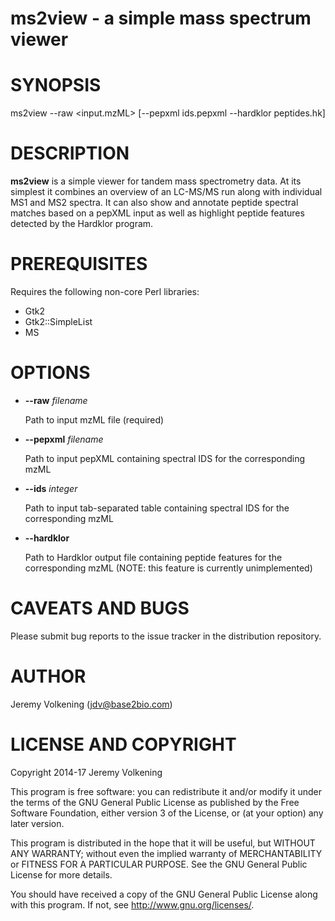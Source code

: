 ms2view - a simple mass spectrum viewer
=======================================

# SYNOPSIS

ms2view --raw &lt;input.mzML> \[--pepxml ids.pepxml --hardklor peptides.hk\]

# DESCRIPTION

**ms2view** is a simple viewer for tandem mass spectrometry data. At its
simplest it combines an overview of an LC-MS/MS run along with individual MS1
and MS2 spectra. It can also show and annotate peptide spectral matches based
on a pepXML input as well as highlight peptide features detected by the
Hardklor program.

# PREREQUISITES

Requires the following non-core Perl libraries:

- Gtk2
- Gtk2::SimpleList
- MS

# OPTIONS

- **--raw** _filename_

    Path to input mzML file (required)

- **--pepxml** _filename_

    Path to input pepXML containing spectral IDS for the corresponding mzML

- **--ids** _integer_

    Path to input tab-separated table  containing spectral IDS for the corresponding mzML

- **--hardklor**

    Path to Hardklor output file containing peptide features for the corresponding
    mzML (NOTE: this feature is currently unimplemented)

# CAVEATS AND BUGS

Please submit bug reports to the issue tracker in the distribution repository.

# AUTHOR

Jeremy Volkening (jdv@base2bio.com)

# LICENSE AND COPYRIGHT

Copyright 2014-17 Jeremy Volkening

This program is free software: you can redistribute it and/or modify
it under the terms of the GNU General Public License as published by
the Free Software Foundation, either version 3 of the License, or
(at your option) any later version.

This program is distributed in the hope that it will be useful,
but WITHOUT ANY WARRANTY; without even the implied warranty of
MERCHANTABILITY or FITNESS FOR A PARTICULAR PURPOSE.  See the
GNU General Public License for more details.

You should have received a copy of the GNU General Public License
along with this program.  If not, see http://www.gnu.org/licenses/.
